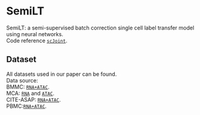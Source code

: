 # SemiLT
SemiLT: a semi-supervised batch correction single cell label transfer model using neural networks.<br>
Code reference [`scJoint`](https://github.com/SydneyBioX/scJoint).

## Dataset
All datasets used in our paper can be found.<br>
Data source: <br>
BMMC: [`RNA+ATAC`](https://www.ncbi.nlm.nih.gov/geo/query/acc.cgi?acc=GSE194122).<br>
MCA: [`RNA`](https://tabula-muris.ds.czbiohub.org/) and [`ATAC`](https://atlas.gs.washington.edu/mouse-atac/).<br>
CITE-ASAP: [`RNA+ATAC`](https://github.com/SydneyBioX/scJoint).<br>
PBMC:[`RNA+ATAC`](https://stuartlab.org/signac/articles/pbmc_vignette).


